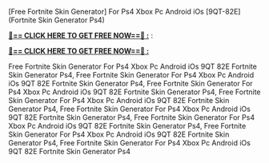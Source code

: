 [Free Fortnite Skin Generator] For Ps4 Xbox Pc Android iOs [9QT-82E] (Fortnite Skin Generator Ps4)

**[🔴== CLICK HERE TO GET FREE NOW==🔴 :](https://oercommons.s3.amazonaws.com/media/courseware/relatedresource/file/all-zit.html)**
:

**[🔴== CLICK HERE TO GET FREE NOW==🔴 :](https://oercommons.s3.amazonaws.com/media/courseware/relatedresource/file/gift-zit.html)**

 Free Fortnite Skin Generator For Ps4 Xbox Pc Android iOs 9QT 82E Fortnite Skin Generator Ps4, Free Fortnite Skin Generator For Ps4 Xbox Pc Android iOs 9QT 82E Fortnite Skin Generator Ps4, Free Fortnite Skin Generator For Ps4 Xbox Pc Android iOs 9QT 82E Fortnite Skin Generator Ps4, Free Fortnite Skin Generator For Ps4 Xbox Pc Android iOs 9QT 82E Fortnite Skin Generator Ps4, Free Fortnite Skin Generator For Ps4 Xbox Pc Android iOs 9QT 82E Fortnite Skin Generator Ps4, Free Fortnite Skin Generator For Ps4 Xbox Pc Android iOs 9QT 82E Fortnite Skin Generator Ps4, Free Fortnite Skin Generator For Ps4 Xbox Pc Android iOs 9QT 82E Fortnite Skin Generator Ps4, Free Fortnite Skin Generator For Ps4 Xbox Pc Android iOs 9QT 82E Fortnite Skin Generator Ps4
